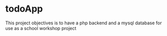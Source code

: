 # todoApp
This project objectives is to have a php backend and a mysql database for use as a school workshop project 
